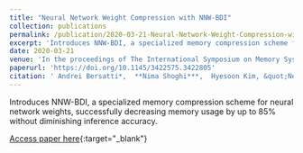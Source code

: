 ```yaml
---
title: "Neural Network Weight Compression with NNW-BDI"
collection: publications
permalink: /publication/2020-03-21-Neural-Network-Weight-Compression-with-NNW-BDI
excerpt: 'Introduces NNW-BDI, a specialized memory compression scheme for neural network weights, successfully decreasing memory usage by up to 85% without diminishing inference accuracy.'
date: 2020-03-21
venue: 'In the proceedings of The International Symposium on Memory Systems'
paperurl: 'https://doi.org/10.1145/3422575.3422805'
citation: ' Andrei Bersatti*,  **Nima Shoghi***,  Hyesoon Kim, &quot;Neural Network Weight Compression with NNW-BDI.&quot; In the proceedings of The International Symposium on Memory Systems, 2020.'
---
```

Introduces NNW-BDI, a specialized memory compression scheme for neural network weights, successfully decreasing memory usage by up to 85% without diminishing inference accuracy.

[Access paper here](https://doi.org/10.1145/3422575.3422805){:target="_blank"}
